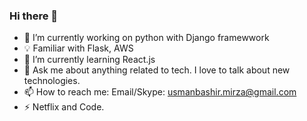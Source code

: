 ### Hi there 👋
<!--
**TheUsmanMirza/TheUsmanMirza** is a ✨ _special_ ✨ repository because its `README.md` (this file) appears on your GitHub profile. -->

- 🔭 I’m currently working on python with Django framewwork
- 💡 Familiar with Flask, AWS
- 🌱 I’m currently learning React.js
- 💬 Ask me about anything related to tech. I love to talk about new technologies.
- 📫 How to reach me: Email/Skype: usmanbashir.mirza@gmail.com
- ⚡  Netflix and Code.

